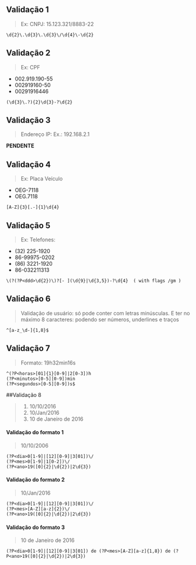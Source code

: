 ## Validação 1

> Ex: CNPJ: 15.123.321/8883-22

```
\d{2}\.\d{3}\.\d{3}\/\d{4}\-\d{2}
```

## Validação 2

> Ex: CPF
- 002.919.190-55
- 002919160-50
- 00291916446

```
(\d{3}\.?){2}\d{3}-?\d{2}
```

## Validação 3

> Endereço IP: Ex.: 192.168.2.1

**PENDENTE**

## Validação 4

>Ex: Placa Veículo
- OEG-7118
- OEG.7118

```
[A-Z]{3}[.-]{1}\d{4}
```

## Validação 5

>Ex: Telefones:
- (32) 225-1920
- 86-99975-0202
- (86) 3221-1920
- 86-032211313

```
\(?(?P<ddd>\d{2})\)?[- ](\d{9}|\d{3,5})-?\d{4}  ( with flags /gm )
```

## Validação 6
> Validação de usuário: só pode conter com letras minúsculas. E ter no máximo 8
caracteres: podendo ser números, underlines e traços

```
^[a-z_\d-]{1,8}$
```

## Validação 7

> Formato: 19h32min16s

```
^(?P<horas>[01]{1}[0-9]|2[0-3])h
(?P<minutos>[0-5][0-9])min
(?P<segundos>[0-5][0-9])s$
```

##Validação 8

>1. 10/10/2016
>2. 10/Jan/2016
>3. 10 de Janeiro de 2016


#### Validação do formato 1

>10/10/2006

```
(?P<dia>0[1-9]|[12][0-9]|3[01])\/
(?P<mes>0[1-9]|1[0-2])\/
(?P<ano>19([0]{2}|\d{2})|2\d{3})
```

#### Validação do formato 2

>10/Jan/2016

```
(?P<dia>0[1-9]|[12][0-9]|3[01])\/
(?P<mes>[A-Z][a-z]{2})\/
(?P<ano>19([0]{2}|\d{2})|2\d{3})
```

#### Validação do formato 3

>10 de Janeiro de 2016

```
(?P<dia>0[1-9]|[12][0-9]|3[01]) de (?P<mes>[A-Z][a-z]{1,8}) de (?P<ano>19([0]{2}|\d{2})|2\d{3})
```